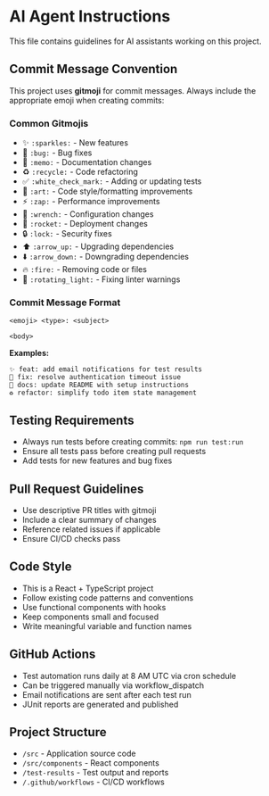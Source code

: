 # AI Agent Instructions

This file contains guidelines for AI assistants working on this project.

## Commit Message Convention

This project uses **gitmoji** for commit messages. Always include the appropriate emoji when creating commits:

### Common Gitmojis
- ✨ `:sparkles:` - New features
- 🐛 `:bug:` - Bug fixes
- 📝 `:memo:` - Documentation changes
- ♻️ `:recycle:` - Code refactoring
- ✅ `:white_check_mark:` - Adding or updating tests
- 🎨 `:art:` - Code style/formatting improvements
- ⚡ `:zap:` - Performance improvements
- 🔧 `:wrench:` - Configuration changes
- 🚀 `:rocket:` - Deployment changes
- 🔒 `:lock:` - Security fixes
- ⬆️ `:arrow_up:` - Upgrading dependencies
- ⬇️ `:arrow_down:` - Downgrading dependencies
- 🔥 `:fire:` - Removing code or files
- 🚨 `:rotating_light:` - Fixing linter warnings

### Commit Message Format
```
<emoji> <type>: <subject>

<body>
```

**Examples:**
```
✨ feat: add email notifications for test results
🐛 fix: resolve authentication timeout issue
📝 docs: update README with setup instructions
♻️ refactor: simplify todo item state management
```

## Testing Requirements

- Always run tests before creating commits: `npm run test:run`
- Ensure all tests pass before creating pull requests
- Add tests for new features and bug fixes

## Pull Request Guidelines

- Use descriptive PR titles with gitmoji
- Include a clear summary of changes
- Reference related issues if applicable
- Ensure CI/CD checks pass

## Code Style

- This is a React + TypeScript project
- Follow existing code patterns and conventions
- Use functional components with hooks
- Keep components small and focused
- Write meaningful variable and function names

## GitHub Actions

- Test automation runs daily at 8 AM UTC via cron schedule
- Can be triggered manually via workflow_dispatch
- Email notifications are sent after each test run
- JUnit reports are generated and published

## Project Structure

- `/src` - Application source code
- `/src/components` - React components
- `/test-results` - Test output and reports
- `/.github/workflows` - CI/CD workflows
